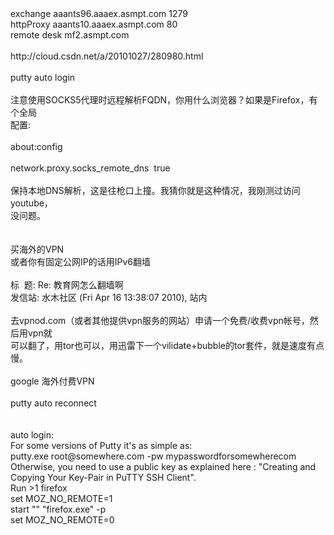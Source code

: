 <div>exchange aaants96.aaaex.asmpt.com 1279<br />httpProxy aaants10.aaaex.asmpt.com 80<br />remote desk mf2.asmpt.com<br /><br />http://cloud.csdn.net/a/20101027/280980.html <br /><br />putty auto login<br /><br />注意使用SOCKS5代理时远程解析FQDN，你用什么浏览器？如果是Firefox，有个全局<br />配置:<br /><br />about:config<br /><br />network.proxy.socks_remote_dns&nbsp; true<br /><br />保持本地DNS解析，这是往枪口上撞。我猜你就是这种情况，我刚测过访问youtube，<br />没问题。<br /><br /><br />买海外的VPN<br />或者你有固定公网IP的话用IPv6翻墙<br /><br />标&nbsp; 题: Re: 教育网怎么翻墙啊<br />发信站: 水木社区 (Fri Apr 16 13:38:07 2010), 站内<br /><br />去vpnod.com（或者其他提供vpn服务的网站）申请一个免费/收费vpn帐号，然后用vpn就<br />可以翻了，用tor也可以，用迅雷下一个vilidate+bubble的tor套件，就是速度有点慢。<br /><br />google 海外付费VPN<br /><br />putty auto reconnect<br /><br /><br />auto login:<br />For some versions of Putty it's as simple as:<br />putty.exe root@somewhere.com -pw mypasswordforsomewherecom<br />Otherwise, you need to use a public key as explained here : "Creating and Copying Your Key-Pair in PuTTY SSH Client".<br />Run &gt;1 firefox<br />set MOZ_NO_REMOTE=1<br />start "" "firefox.exe" -p<br />set MOZ_NO_REMOTE=0<br /></div>